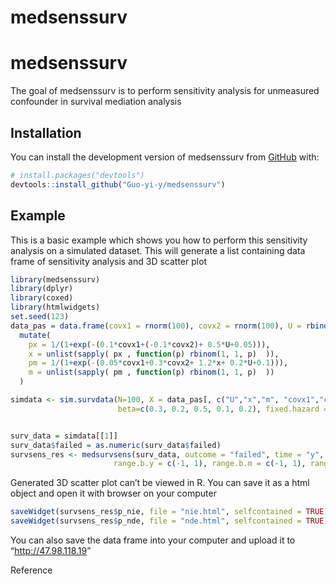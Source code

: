 medsenssurv
================

<!-- README.md is generated from README.Rmd. Please edit that file -->

# medsenssurv

<!-- badges: start -->
<!-- badges: end -->

The goal of medsenssurv is to perform sensitivity analysis for
unmeasured confounder in survival mediation analysis

## Installation

You can install the development version of medsenssurv from
[GitHub](https://github.com/) with:

``` r
# install.packages("devtools")
devtools::install_github("Guo-yi-y/medsenssurv")
```

## Example

This is a basic example which shows you how to perform this sensitivity
analysis on a simulated dataset. This will generate a list containing
data frame of sensitivity analysis and 3D scatter plot

``` r
library(medsenssurv)
library(dplyr)
library(coxed)
library(htmlwidgets)
set.seed(123)
data_pas = data.frame(covx1 = rnorm(100), covx2 = rnorm(100), U = rbinom(100, 1, 0.5)) %>%
  mutate(
    px = 1/(1+exp(-(0.1*covx1+(-0.1*covx2)+ 0.5*U+0.05))),
    x = unlist(sapply( px , function(p) rbinom(1, 1, p)  )),
    pm = 1/(1+exp(-(0.05*covx1+0.3*covx2+ 1.2*x+ 0.2*U+0.1))),
    m = unlist(sapply( pm , function(p) rbinom(1, 1, p)  ))
  )

simdata <- sim.survdata(N=100, X = data_pas[, c("U","x","m", "covx1","covx2")], T =365*3,  
                        beta=c(0.3, 0.2, 0.5, 0.1, 0.2), fixed.hazard = T)


surv_data = simdata[[1]]
surv_data$failed = as.numeric(surv_data$failed)
survsens_res <- medsurvsens(surv_data, outcome = "failed", time = "y", m = "m", t = "x", covariates = c("covx1", "covx2"),  scale.m = "binary", scale.t = "binary",
                       range.b.y = c(-1, 1), range.b.m = c(-1, 1), range.b.t = c(-1, 1), parallel = T, B=100)
```

Generated 3D scatter plot can’t be viewed in R. You can save it as a
html object and open it with browser on your computer

``` r
saveWidget(survsens_res$p_nie, file = "nie.html", selfcontained = TRUE)
saveWidget(survsens_res$p_nde, file = "nde.html", selfcontained = TRUE)
```

You can also save the data frame into your computer and upload it to
“<http://47.98.118.19>”

Reference
